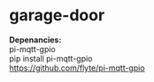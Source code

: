 # garage-door  

**Depenancies:**  
pi-mqtt-gpio  
pip install pi-mqtt-gpio  
https://github.com/flyte/pi-mqtt-gpio  